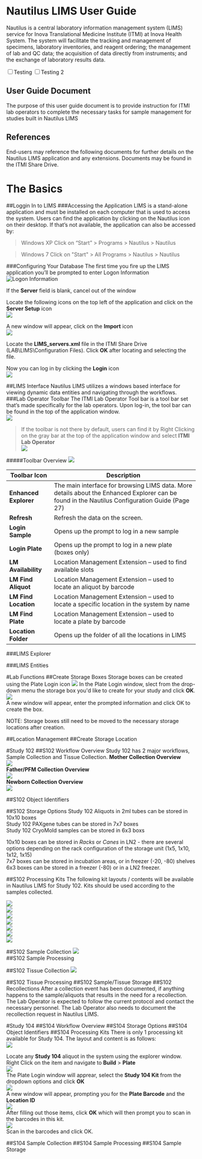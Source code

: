Nautilus LIMS User Guide
=============
Nautilus is a central laboratory information management system (LIMS) service for Inova Translational Medicine Institute (ITMI) at Inova Health System. The system will facilitate the tracking and management of specimens, laboratory inventories, and reagent ordering; the management of lab and QC data; the acquisition of data directly from instruments; and the exchange of laboratory results data.  
<form>
<input type="checkbox">Testing
<input type="checkbox">Testing 2
</form>

User Guide Document
-----------
The purpose of this user guide document is to provide instruction for ITMI lab operators to complete the necessary tasks for sample management for studies built in Nautilus LIMS

References
----------
End-users may reference the following documents for further details on the Nautilus LIMS application and any extensions.
Documents may be found in the ITMI Share Drive.


The Basics
==========
##Loggin In to LIMS
###Accessing the Application
LIMS is a stand-alone application and must be installed on each computer that is used to access the system. Users can find the application by clicking on the Nautilus icon on their desktop. 
If that’s not available, the application can also be accessed by:
>Windows XP
Click on “Start” > Programs > Nautilus > Nautilus

>Windows 7
Click on "Start" > All Programs > Nautilus > Nautilus

###Configuring Your Database
The first time you fire up the LIMS application you’ll be prompted to enter Logon Information  
![Logon Information][img_logon]

If the __Server__ field is blank, cancel out of the window

Locate the following icons on the top left of the application and click on the __Server Setup__ icon  
![][img_serverSU]

A new window will appear, click on the __Import__ icon  
![][img_serverImport]

Locate the __LIMS_servers.xml__ file in the ITMI Share Drive (LAB\LIMS\Configuration Files). Click __OK__ after locating and selecting the file.

Now you can log in by clicking the __Login__ icon  
![][img_login]

##LIMS Interface
Nautilus LIMS utilizes a windows based interface for viewing dynamic data entities and navigating through the workflows.
###Lab Operator Toolbar
The ITMI Lab Operator Tool bar is a tool bar set that’s made specifically for the lab operators. Upon log-in, the tool bar can be found in the top of the application window.  
![][img_toolbar]
>If the toolbar is not there by default, users can find it by Right Clicking on the gray bar at the top of the application window and select __ITMI Lab Operator__  
>![][img_toolbar_LO]

#####Toolbar Overview
![][img_toolbar_list]  

Toolbar Icon | Description
--- | ---
__Enhanced Explorer__ | The main interface for browsing LIMS data. More details about the Enhanced Explorer can be found in the Nautilus Configuration Guide (Page 27)
__Refresh__ | Refresh the data on the screen.
__Login Sample__ |	Opens up the prompt to log in a new sample
__Login Plate__ | Opens up the prompt to log in a new plate (boxes only)
__LM Availability__ | Location Management Extension – used to find available slots
__LM Find Aliquot__	 | Location Management Extension – used to locate an aliquot by barcode
__LM Find Location__ | Location Management Extension – used to locate a specific location in the system by name
__LM Find Plate__ | Location Management Extension – used to locate a plate by barcode
__Location Folder__ | Opens up the folder of all the locations in LIMS

###LIMS Explorer

###LIMS Entities

#Lab Functions
##Create Storage Boxes
Storage boxes can be created using the Plate Login icon ![][img_plate_icon]
In the Plate Login window, slect from the drop-down menu the storage box you'd like to create for your study and click __OK__.  
![][img_plate_login_window]  
A new window will appear, enter the prompted information and click OK to create the box.

NOTE: Storage boxes still need to be moved to the necessary storage locations after creation. 

##Location Management
##Create Storage Location

#Study 102
##S102 Workflow Overview
Study 102 has 2 major workflows, Sample Collection and Tissue Collection.
__Mother Collection Overview__  
![][img_102_mother_sc]  
__Father/PFM Collection Overview__  
![][img_102_father_sc]  
__Newborn Collection Overview__  
![][img_102_nb_stc]  

##S102 Object Identifiers

##S102 Storage Options
Study 102 Aliquots in 2ml tubes can be stored in 10x10 boxes  
Study 102 PAXgene tubes can be stored in 7x7 boxes  
Study 102 CryoMold samples can be stored in 6x3 boxs  

10x10 boxes can be stored in *Racks* or *Canes*  in LN2 - there are several options depending on the rack configuration of the storage unit (1x5, 1x10, 1x12, 1x15)  
7x7 boxes can be stored in incubation areas, or in freezer (-20, -80) shelves  
6x3 boxes can be stored in a freezer (-80) or in a LN2 freezer.  

##S102 Processing Kits
The following kit layouts / contents will be available in Nautilus LIMS for Study 102. Kits should be used according to the samples collected.  

![][img_102_adult_kit_full]  
![][img_102_adult_kit_bs]  
![][img_102_adult_kit_u]  
![][img_102_adult_kit_s]  
![][img_102_nb_kit_full]  
![][img_102_nb_kit_b]  
![][img_102_nb_kit_tissue]  

##S102 Sample Collection
![][img_102_sample_wf]  
##S102 Sample Processing


##S102 Tissue Collection
![][img_102_tissue_wf]  

##S102 Tissue Processing
##S102 Sample/Tissue Storage
##S102 Recollections
After a collection event has been documented, if anything happens to the sample/aliquots that results in the need for a recollection. The Lab Operator is expected to follow the current protocol and contact the necessary personnel. The Lab Operator also needs to document the recollection request in Nautilus LIMS.

#Study 104
##S104 Workflow Overview
##S104 Storage Options
##S104 Object Identifiers
##S104 Processing Kits
There is only 1 processing kit available for Study 104. The layout and content is as follows:  
![][img_104_kit]  

Locate any __Study 104__ aliquot in the system using the explorer window. Right Click on the item and navigate to __Build__ > __Plate__  
![][img_build_plate]  
The Plate Login window will apprear, select the __Study 104 Kit__ from the dropdown options and click __OK__  
![][img_104_build_kit]  
A new window will appear, prompting you for the __Plate Barcode__ and the __Location ID__  
![][img_104_login_kit]  
After filling out those items, click __OK__ which will then prompt you to scan in the barcodes in this kit.  
![][img_104_scan_bc]  
Scan in the barcodes and click OK.  

##S104 Sample Collection
##S104 Sample Processing
##S104 Sample Storage


[icon_box]: http://i.imgur.com/I6z4agl.png

[img_logon]: http://i.imgur.com/48oaspS.png
[img_serverSU]: http://i.imgur.com/aOMfWoJ.png
[img_serverImport]: http://i.imgur.com/w8sSI6X.png
[img_login]: http://i.imgur.com/6y5eLjc.png

[img_toolbar]: http://i.imgur.com/mxO2EJB.png
[img_toolbar_LO]: http://i.imgur.com/D0vIR55.png
[img_toolbar_list]: http://i.imgur.com/r8RkisY.png

[img_plate_icon]: http://i.imgur.com/HBgpPhb.png
[img_plate_login_window]: http://i.imgur.com/y1feW5E.png
[img_build_plate]: http://i.imgur.com/oecyKpg.png

[img_102_mother_sc]: http://i.imgur.com/WQ0fDR5.png
[img_102_father_sc]: http://i.imgur.com/W3gPPZZ.png
[img_102_nb_stc]: http://i.imgur.com/hBxu3xJ.png
[img_102_sample_wf]: http://i.imgur.com/A0v1i6u.png
[img_102_tissue_wf]: http://i.imgur.com/duwsaTF.png
[img_102_adult_kit_full]: http://i.imgur.com/Ms5z9i9.png
[img_102_adult_kit_bs]: http://i.imgur.com/jNWRvQF.png
[img_102_adult_kit_u]: http://i.imgur.com/C8uKNxA.png
[img_102_adult_kit_s]: http://i.imgur.com/pEWnx8h.png
[img_102_nb_kit_full]: http://i.imgur.com/otry2N4.png
[img_102_nb_kit_b]: http://i.imgur.com/6W5IKUj.png
[img_102_nb_kit_tissue]: http://i.imgur.com/EflO6tc.png


[img_104_build_kit]: http://i.imgur.com/L69pQKt.png
[img_104_login_kit]: http://i.imgur.com/oK9sYp9.png
[img_104_scan_bc]: http://i.imgur.com/5g0pqMq.png
[img_104_kit]: http://i.imgur.com/nqfZVXv.png


